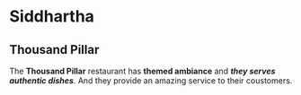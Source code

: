 # Siddhartha
## Thousand Pillar
The **Thousand Pillar** restaurant has **themed ambiance** and ***they serves authentic dishes***. And they provide an amazing service to their coustomers.
